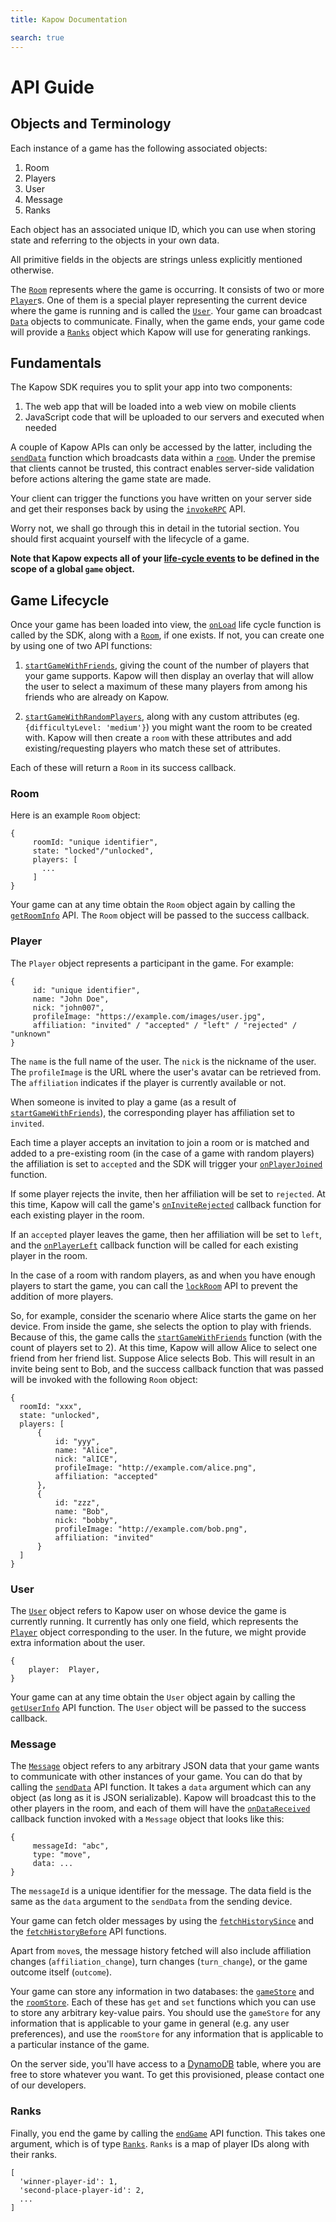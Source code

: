 ```yaml
---
title: Kapow Documentation

search: true
---
```


# API Guide

## Objects and Terminology
Each instance of a game has the following associated objects:

1. Room
2. Players
3. User
4. Message
5. Ranks

Each object has an associated unique ID, which you can use when storing state and referring to the objects in your own data.

All primitive fields in the objects are strings unless explicitly mentioned otherwise.

The [`Room`](https://github.com/kapow-games/docs/wiki/Objects#room) represents where the game is occurring. It consists of two or more [`Player`](https://github.com/kapow-games/docs/wiki/Objects#player)s. One of them is a special player representing the current device where the game is running and is called the [`User`](https://github.com/kapow-games/docs/wiki/Objects#user). Your game can broadcast [`Data`](https://github.com/kapow-games/docs/wiki/Objects#message) objects to communicate. Finally, when the game ends, your game code will provide a [`Ranks`](https://github.com/kapow-games/docs/wiki/Client-API-Reference#ranks) object which Kapow will use for generating rankings.

## Fundamentals
The Kapow SDK requires you to split your app into two components:

1. The web app that will be loaded into a web view on mobile clients
2. JavaScript code that will be uploaded to our servers and executed when needed

A couple of Kapow APIs can only be accessed by the latter, including the [`sendData`](https://github.com/kapow-games/docs/wiki/Server-API-Reference#senddatadata-successcb-failurecb) function which broadcasts data within a [`room`](https://github.com/kapow-games/docs/wiki/Objects#room). Under the premise that clients cannot be trusted, this contract enables server-side validation before actions altering the game state are made.

Your client can trigger the functions you have written on your server side and get their responses back by using the [`invokeRPC`](https://github.com/kapow-games/docs/wiki/Client-API-Reference#invokerpcmethodname-parameters-successcb-failurecb) API.

Worry not, we shall go through this in detail in the tutorial section. You should first acquaint yourself with the lifecycle of a game.

**Note that Kapow expects all of your [life-cycle events](https://github.com/kapow-games/docs/wiki/Client-API-Reference#lifecycle-events) to be defined in the scope of a global `game` object.**

## Game Lifecycle
Once your game has been loaded into view, the [`onLoad`](https://github.com/kapow-games/docs/wiki/Client-API-Reference#onloadroom) life cycle function is called by the SDK, along with a [`Room`](https://github.com/kapow-games/docs/wiki/Objects#room), if one exists. If not, you can create one by using one of two API functions:

1. [`startGameWithFriends`](https://github.com/kapow-games/docs/wiki/Client-API-Reference#startgamewithfriendsminimumnumberofplayers-maximumnumberofplayers-room-successcb-failurecb), giving the count of the number of players that your game supports. Kapow will then display an overlay that will allow the user to select a maximum of these many players from among his friends who are already on Kapow.

2. [`startGameWithRandomPlayers`](https://github.com/kapow-games/docs/wiki/Client-API-Reference#startgamewithrandomplayersattributes-room-successcb-failurecb), along with any custom attributes (eg. `{difficultyLevel: 'medium'}`) you might want the room to be created with. Kapow will then create a `room` with these attributes and add existing/requesting players who match these set of attributes.

Each of these will return a `Room` in its success callback.

### Room
Here is an example `Room` object:
```
{
     roomId: "unique identifier",
     state: "locked"/"unlocked",
     players: [
       ...
     ]
}
```
Your game can at any time obtain the `Room` object again by calling the [`getRoomInfo`](https://github.com/kapow-games/docs/wiki/Client-API-Reference#getroominforoom-successcb-failurecb) API. The `Room` object will be passed to the success callback.

### Player
The `Player` object represents a participant in the game. For example:
```
{
     id: "unique identifier",
     name: "John Doe",
     nick: "john007",
     profileImage: "https://example.com/images/user.jpg",
     affiliation: "invited" / "accepted" / "left" / "rejected" / "unknown"
}
```
The `name` is the full name of the user. The `nick` is the nickname of the user. The `profileImage` is the URL where the user's avatar can be retrieved from. The `affiliation` indicates if the player is currently available or not. 

When someone is invited to play a game (as a result of [`startGameWithFriends`](https://github.com/kapow-games/docs/wiki/Client-API-Reference#startgamewithfriendsnumberofplayers-room-successcb-failurecb)), the corresponding player has affiliation set to `invited`.

Each time a player accepts an invitation to join a room or is matched and added to a pre-existing room (in the case of a game with random players) the affiliation is set to `accepted` and the SDK will trigger your [`onPlayerJoined`](https://github.com/kapow-games/docs/wiki/Client-API-Reference#onplayerjoinedplayer) function.

If some player rejects the invite, then her affiliation will be set to `rejected`. At this time, Kapow will call the game's [`onInviteRejected`](https://github.com/kapow-games/docs/wiki/Client-API-Reference#oninviterejectedplayer) callback function for each existing player in the room.

If an `accepted` player leaves the game, then her affiliation will be set to `left`, and the [`onPlayerLeft`](https://github.com/kapow-games/docs/wiki/Client-API-Reference#onplayerleftplayer) callback function will be called for each existing player in the room.

In the case of a room with random players, as and when you have enough players to start the game, you can call the [`lockRoom`](https://github.com/kapow-games/docs/wiki/Client-API-Reference#lockroomsuccesscb-failurecb) API to prevent the addition of more players.

So, for example, consider the scenario where Alice starts the game on her device. From inside the game, she selects the option to play with friends. Because of this, the game calls the [`startGameWithFriends`](https://github.com/kapow-games/docs/wiki/Client-API-Reference#startgamewithfriendsminimumnumberofplayers-maximumnumberofplayers-room-successcb-failurecb) function (with the count of players set to 2). At this time, Kapow will allow Alice to select one friend from her friend list. Suppose Alice selects Bob. This will result in an invite being sent to Bob, and the success callback function that was passed will be invoked with the following `Room` object:
```
{
  roomId: "xxx",
  state: "unlocked",
  players: [
      {
          id: "yyy",
          name: "Alice",
          nick: "alICE",
          profileImage: "http://example.com/alice.png",
          affiliation: "accepted"
      },
      {
          id: "zzz",
          name: "Bob",
          nick: "bobby",
          profileImage: "http://example.com/bob.png",
          affiliation: "invited"
      }
  ]
}
```
### User
The [`User`](https://github.com/kapow-games/docs/wiki/Objects#user) object refers to Kapow user on whose device the game is currently running. It currently has only one field, which represents the [`Player`](https://github.com/kapow-games/docs/wiki/Objects#player) object corresponding to the user. In the future, we might provide extra information about the user. 
```
{
    player:  Player,
}
```
Your game can at any time obtain the `User` object again by calling the [`getUserInfo`](https://github.com/kapow-games/docs/wiki/Client-API-Reference#getuserinfouser-successcb-failurecb) API function. The `User` object will be passed to the success callback.

### Message
The [`Message`](https://github.com/kapow-games/docs/wiki/Objects#message) object refers to any arbitrary JSON data that your game wants to communicate with other instances of your game. You can do that by calling the [`sendData`](https://github.com/kapow-games/docs/wiki/Server-API-Reference#senddatadata-successcb-failurecb) API function. It takes a `data` argument which can any object (as long as it is JSON serializable). Kapow will broadcast this to the other players in the room, and each of them will have the [`onDataReceived`](https://github.com/kapow-games/docs/wiki/Client-API-Reference#ondatareceivedmessage) callback function invoked with a `Message` object that looks like this:
```
{
     messageId: "abc",
     type: "move",
     data: ...
}
```
The `messageId` is a unique identifier for the message. The data field is the same as the `data` argument to the `sendData` from the sending device.

Your game can fetch older messages by using the [`fetchHistorySince`](https://github.com/kapow-games/docs/wiki/Client-API-Reference#fetchhistorysincemessageid-numberofmessages-listmessage-successcb-failurecb) and the [`fetchHistoryBefore`](https://github.com/kapow-games/docs/wiki/Client-API-Reference#fetchhistorybeforemessageid-numberofmessages-listmessage-successcb-failurecb) API functions.

Apart from `move`s, the message history fetched will also include affiliation changes (`affiliation_change`), turn changes (`turn_change`), or the game outcome itself (`outcome`).

Your game can store any information in two databases: the [`gameStore`](https://github.com/kapow-games/docs/wiki/Client-API-Reference#gamestoregetkey-successcb-failurecb) and the [`roomStore`](https://github.com/kapow-games/docs/wiki/Objects#roomstoregetkey-successcb-failurecb). Each of these has `get` and `set` functions which you can use to store any arbitrary key-value pairs. You should use the `gameStore` for any information that is applicable to your game in general (e.g. any user preferences), and use the `roomStore` for any information that is applicable to a particular instance of the game.

On the server side, you'll have access to a [DynamoDB](https://aws.amazon.com/dynamodb/) table, where you are free to store whatever you want. To get this provisioned, please contact one of our developers.

### Ranks
Finally, you end the game by calling the [`endGame`](https://github.com/kapow-games/docs/wiki/Client-API-Reference#endgameranks-successcb-failurecb) API function. This takes one argument, which is of type [`Ranks`](https://github.com/kapow-games/docs/wiki/Client-API-Reference#ranks). `Ranks` is a map of player IDs along with their ranks. 
```
[
  'winner-player-id': 1,
  'second-place-player-id': 2,
  ...
]
```
